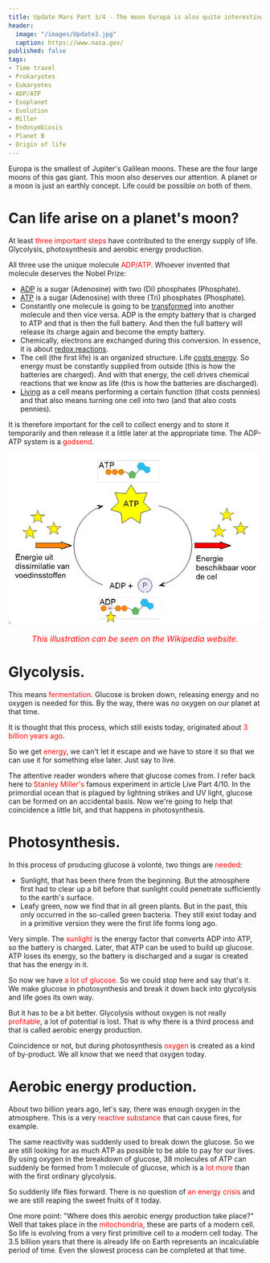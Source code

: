 ```yaml
---
title: Update Mars Part 3/4 - The moon Europa is also quite interesting.
header:
  image: "/images/Update3.jpg"
  caption: https://www.nasa.gov/
published: false
tags:
- Time travel
- Prokaryotes
- Eukaryotes
- ADP/ATP
- Exoplanet
- Evolution
- Miller
- Endosymbiosis
- Planet B
- Origin of life
---
```


Europa is the smallest of Jupiter's Galilean moons. These are the four large moons of this gas giant. This moon also deserves our attention. A planet or a moon is just an earthly concept. Life could be possible on both of them.

# Can life arise on a planet's moon?

At least <span style="color: red;">three important steps</span> have contributed to the energy supply of life. Glycolysis, photosynthesis and aerobic energy production.

All three use the unique molecule <span style="color: red;">ADP/ATP</span>. Whoever invented that molecule deserves the Nobel Prize:
* <u>ADP</u> is a sugar (Adenosine) with two (Di) phosphates (Phosphate).
* <u>ATP</u> is a sugar (Adenosine) with three (Tri) phosphates (Phosphate).
* Constantly one molecule is going to be <u>transformed</u> into another molecule and then vice versa. ADP is the empty battery that is charged to ATP and that is then the full battery. And then the full battery will release its charge again and become the empty battery.
* Chemically, electrons are exchanged during this conversion. In essence, it is about <u>redox reactions</u>.
* The cell (the first life) is an organized structure. Life <u>costs energy</u>. So energy must be constantly supplied from outside (this is how the batteries are charged). And with that energy, the cell drives chemical reactions that we know as life (this is how the batteries are discharged).
* <u>Living</u> as a cell means performing a certain function (that costs pennies) and that also means turning one cell into two (and that also costs pennies).

It is therefore important for the cell to collect energy and to store it temporarily and then release it a little later at the appropriate time. The ADP-ATP system is a <span style="color: red;">godsend</span>.

<div align="center"><img src="/images/ATP.jpg" alt="" width="" height=""></div>

<p style="text-align: center; font-size: 12pt;"><span style="color: red;"><i>This illustration can be seen on the Wikipedia website.</i></span></p>

# Glycolysis.

This means <span style="color: red;">fermentation</span>. Glucose is broken down, releasing energy and no oxygen is needed for this. By the way, there was no oxygen on our planet at that time.

It is thought that this process, which still exists today, originated about <span style="color: red;">3 billion years ago</span>.

So we get <span style="color: red;">energy</span>, we can't let it escape and we have to store it so that we can use it for something else later. Just say to live.

The attentive reader wonders where that glucose comes from. I refer back here to <span style="color: red;">Stanley Miller's </span> famous experiment in article Live Part 4/10. In the primordial ocean that is plagued by lightning strikes and UV light, glucose can be formed on an accidental basis. Now we're going to help that coincidence a little bit, and that happens in photosynthesis.

# Photosynthesis.

In this process of producing glucose à volonté, two things are <span style="color: red;">needed</span>:
* Sunlight, that has been there from the beginning. But the atmosphere first had to clear up a bit before that sunlight could penetrate sufficiently to the earth's surface.
* Leafy green, now we find that in all green plants. But in the past, this only occurred in the so-called green bacteria. They still exist today and in a primitive version they were the first life forms long ago.

Very simple. The <span style="color: red;">sunlight</span> is the energy factor that converts ADP into ATP, so the battery is charged. Later, that ATP can be used to build up glucose. ATP loses its energy, so the battery is discharged and a sugar is created that has the energy in it.

So now we have <span style="color: red;">a lot of glucose</span>. So we could stop here and say that's it. We make glucose in photosynthesis and break it down back into glycolysis and life goes its own way.

But it has to be a bit better. Glycolysis without oxygen is not really <span style="color: red;">profitable</span>, a lot of potential is lost. That is why there is a third process and that is called aerobic energy production.

Coincidence or not, but during photosynthesis <span style="color: red;">oxygen</span> is created as a kind of by-product. We all know that we need that oxygen today.

# Aerobic energy production.
About two billion years ago, let's say, there was enough oxygen in the atmosphere. This is a very <span style="color: red;">reactive substance</span> that can cause fires, for example.

The same reactivity was suddenly used to break down the glucose. So we are still looking for as much ATP as possible to be able to pay for our lives. By using oxygen in the breakdown of glucose, 38 molecules of ATP can suddenly be formed from 1 molecule of glucose, which is a <span style="color: red;">lot more</span> than with the first ordinary glycolysis.

So suddenly life flies forward. There is no question of <span style="color: red;">an energy crisis</span> and we are still reaping the sweet fruits of it today.

One more point: "Where does this aerobic energy production take place?" Well that takes place in the <span style="color: red;">mitochondria</span>, these are parts of a modern cell. So life is evolving from a very first primitive cell to a modern cell today. The 3.5 billion years that there is already life on Earth represents an incalculable period of time. Even the slowest process can be completed at that time.
